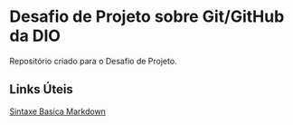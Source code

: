 # Desafio de Projeto sobre Git/GitHub da DIO 
Repositório criado para o Desafio de Projeto.

##  Links Úteis
[Sintaxe Basica Markdown](https://www.markdownguide.org/basic-syntax/)
